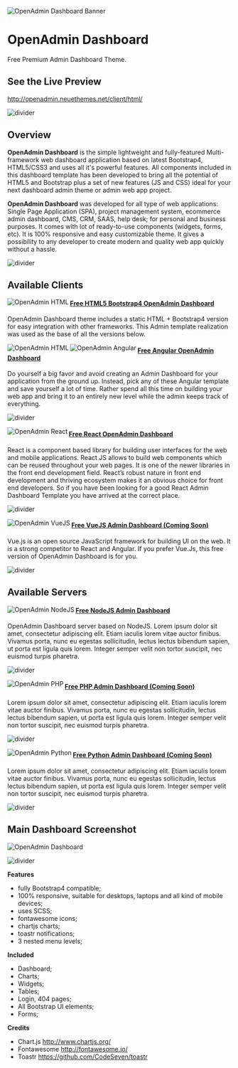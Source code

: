 ![OpenAdmin Dashboard Banner](https://neuethemes.net/wp-content/uploads/github-slide-02.jpg "OpenAdmin Banner")

# OpenAdmin Dashboard
Free Premium Admin Dashboard Theme.

## See the Live Preview
http://openadmin.neuethemes.net/client/html/

![divider](https://neuethemes.net/wp-content/uploads/transparent-30.png "divider")

## Overview

**OpenAdmin Dashboard** is the simple lightweight and fully-featured Multi-framework web dashboard application based on latest Bootstrap4, HTML5/CSS3 and uses all it's powerful features. All components included in this dashboard template has been developed to bring all the potential of HTML5 and Bootstrap plus a set of new features (JS and CSS) ideal for your next dashboard admin theme or admin web app project.

**OpenAdmin Dashboard** was developed for all type of web applications: Single Page Application (SPA), project management system, ecommerce admin dashboard, CMS, CRM, SAAS, help desk; for personal and business purposes. It comes with lot of ready-to-use components (widgets, forms, etc). It is 100% responsive and easy customizable theme. It gives a possibility to any developer to create modern and quality web app quickly without a hassle.

![divider](https://neuethemes.net/wp-content/uploads/transparent-30.png "divider")

## Available Clients

[<img align="left" src="https://neuethemes.net/wp-content/uploads/logos-tech-01-html.jpg" alt="OpenAdmin HTML">](https://github.com/Neuethemes/OpenAdmin-client-Html)

#### [Free HTML5 Bootstrap4 OpenAdmin Dashboard](https://github.com/Neuethemes/OpenAdmin-client-Html)
OpenAdmin Dashboard theme includes a static HTML + Bootstrap4 version for easy integration with other frameworks. This Admin template realization was used as the base of all the versions below.

<p><img align="left" src="https://neuethemes.net/wp-content/uploads/transparent-20.png" alt="OpenAdmin HTML"></p>

[<img align="left" src="https://neuethemes.net/wp-content/uploads/logos-tech-02-angular.jpg" alt="OpenAdmin Angular">](https://github.com/Neuethemes/OpenAdmin-client-Angular)

#### [Free Angular OpenAdmin Dashboard](https://github.com/Neuethemes/OpenAdmin-client-Angular)
Do yourself a big favor and avoid creating an Admin Dashboard for your application from the ground up. Instead, pick any of these Angular template and save yourself a lot of time. Rather spend all this time on building your web app and bring it to an entirely new level while the admin keeps track of everything.

![divider](https://neuethemes.net/wp-content/uploads/transparent-20.png "divider")

[<img align="left" src="https://neuethemes.net/wp-content/uploads/logos-tech-03-react.jpg" alt="OpenAdmin React">](https://github.com/Neuethemes/OpenAdmin-client-React)

#### [Free React OpenAdmin Dashboard](https://github.com/Neuethemes/OpenAdmin-client-React)
React is a component based library for building user interfaces for the web and mobile applications. React JS allows to build web components which can be reused throughout your web pages. It is one of the newer libraries in the front end development field. React’s robust nature in front end development and thriving ecosystem makes it an obvious choice for front end developers. So if you have been looking for a good React Admin Dashboard Template you have arrived at the correct place.

![divider](https://neuethemes.net/wp-content/uploads/transparent-20.png "divider")

[<img align="left" src="https://neuethemes.net/wp-content/uploads/logos-tech-04-vue.jpg" alt="OpenAdmin VueJS">](https://github.com/Neuethemes/OpenAdmin-client-VueJS)

#### [Free VueJS Admin Dashboard (Coming Soon)](https://github.com/Neuethemes/OpenAdmin-client-VueJS)
Vue.js is an open source JavaScript framework for building UI on the web. It is a strong competitor to React and Angular. If you prefer Vue.Js, this free version of OpenAdmin Dashboard is for you.

![divider](https://neuethemes.net/wp-content/uploads/transparent-30.png "divider")

## Available Servers

[<img align="left" src="https://neuethemes.net/wp-content/uploads/logos-tech-05-nodejs.jpg" alt="OpenAdmin NodeJS">](https://github.com/Neuethemes/OpenAdmin-server-NodeJS)

#### [Free NodeJS Admin Dashboard](https://github.com/Neuethemes/OpenAdmin-server-NodeJS)
OpenAdmin Dashboard server based on NodeJS.
Lorem ipsum dolor sit amet, consectetur adipiscing elit. Etiam iaculis lorem vitae auctor finibus. Vivamus porta, nunc eu egestas sollicitudin, lectus lectus bibendum sapien, ut porta est ligula quis lorem. Integer semper velit non tortor suscipit, nec euismod turpis pharetra.

![divider](https://neuethemes.net/wp-content/uploads/transparent-20.png "divider")

[<img align="left" src="https://neuethemes.net/wp-content/uploads/logos-tech-06-php.jpg" alt="OpenAdmin PHP">](https://github.com/Neuethemes/OpenAdmin-server-PHP)

#### [Free PHP Admin Dashboard (Coming Soon)](https://github.com/Neuethemes/OpenAdmin-server-PHP)
Lorem ipsum dolor sit amet, consectetur adipiscing elit. Etiam iaculis lorem vitae auctor finibus. Vivamus porta, nunc eu egestas sollicitudin, lectus lectus bibendum sapien, ut porta est ligula quis lorem. Integer semper velit non tortor suscipit, nec euismod turpis pharetra.

![divider](https://neuethemes.net/wp-content/uploads/transparent-20.png "divider")

[<img align="left" src="https://neuethemes.net/wp-content/uploads/logos-tech-07-phyton.jpg" alt="OpenAdmin Python">](https://github.com/Neuethemes/OpenAdmin-server-Python)

#### [Free Python Admin Dashboard (Coming Soon)](https://github.com/Neuethemes/OpenAdmin-server-Python)
Lorem ipsum dolor sit amet, consectetur adipiscing elit. Etiam iaculis lorem vitae auctor finibus. Vivamus porta, nunc eu egestas sollicitudin, lectus lectus bibendum sapien, ut porta est ligula quis lorem. Integer semper velit non tortor suscipit, nec euismod turpis pharetra.

![divider](https://neuethemes.net/wp-content/uploads/transparent-30.png "divider")

## Main Dashboard Screenshot

![OpenAdmin Dashboard](https://neuethemes.net/wp-content/uploads/01-openadmin-screen-01.jpg "OpenAdmin Dashboard")

![divider](https://neuethemes.net/wp-content/uploads/transparent-30.png "divider")

**Features**
- fully Bootstrap4 compatible;
- 100% responsive, suitable for desktops, laptops and all kind of mobile devices;
- uses SCSS;
- fontawesome icons;
- chartjs charts;
- toastr notifications;
- 3 nested menu levels;


**Included**
- Dashboard;
- Charts;
- Widgets;
- Tables;
- Login, 404 pages;
- All Bootstrap UI elements;
- Forms;


**Credits**
- Chart.js http://www.chartjs.org/
- Fontawesome http://fontawesome.io/
- Toastr https://github.com/CodeSeven/toastr
